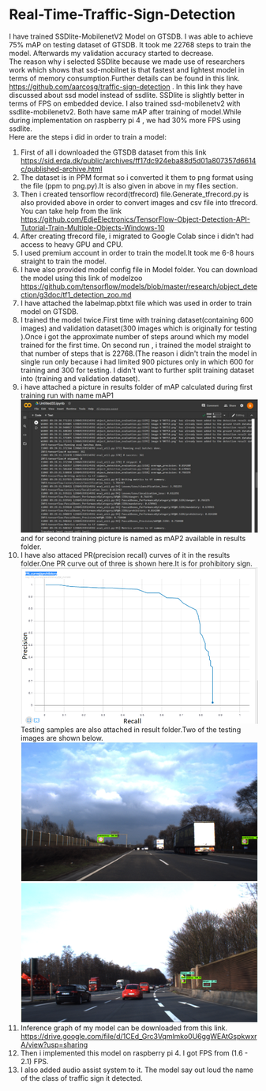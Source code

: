 # Real-Time-Traffic-Sign-Detection
I have trained SSDlite-MobilenetV2 Model on GTSDB. I was able to achieve 75% mAP on testing dataset of GTSDB. It took me 22768 steps to train the model. Afterwards my validation accuracy started to decrease.  
The reason why i selected SSDlite because we made use of researchers work which shows that ssd-mobilnet is that fastest and lightest model in terms of memory consumption.Further details can be found in this link. https://github.com/aarcosg/traffic-sign-detection . In this link they have discussed about ssd model instead of ssdlite. SSDlite is slightly better in terms of FPS on embedded device. I also trained ssd-mobilenetv2 with ssdlite-mobilenetv2. Both have same mAP after training of model.While during implementation on raspberry pi 4 , we had 30% more FPS using ssdlite.  
Here are the steps i did in order to train a model:    
1. First of all i downloaded the GTSDB dataset from this link https://sid.erda.dk/public/archives/ff17dc924eba88d5d01a807357d6614c/published-archive.html  
2. The dataset is in PPM format so i converted it them to png format using the file (ppm to png.py).It is also given in above in my files section.  
3. Then i created tensorflow record(tfrecord) file.Generate_tfrecord.py is also provided above in order to convert images and csv file into tfrecord. You can take help from the link https://github.com/EdjeElectronics/TensorFlow-Object-Detection-API-Tutorial-Train-Multiple-Objects-Windows-10  
4. After creating tfrecord file, i migrated to Google Colab since i didn't had access to heavy GPU and CPU.  
5. I used premium account in order to train the model.It took me 6-8 hours straight to train the model.  
6. I have also provided model config file in Model folder. You can download the model using this link of modelzoo  https://github.com/tensorflow/models/blob/master/research/object_detection/g3doc/tf1_detection_zoo.md  
7. I have attached the labelmap.pbtxt file which was used in order to train model on GTSDB.  
8. I trained the model twice.First time with training dataset(containing 600 images) and validation dataset(300 images which is originally for testing ).Once i got the approximate number of steps around which my model trained for the first time. On second run , i trained the model straight to that number of steps that is 22768.(The reason i didn't train the model in single run only because i had limited 900 pictures only in which 600 for training and 300 for testing. I didn't want to further split training dataset into (training and validation dataset).  
9. i have attached a picture in results folder of mAP calculated during first training run with name mAP1 ![Screenshot](mAP1.png) and for second training picture is named as mAP2 available in results folder.  
10. I have also attaced PR(precision recall) curves of it in the results folder.One PR curve out of three is shown here.It is for prohibitory sign.![Screenshot](PR_prohibitory.png)  
Testing samples are also attached in result folder.Two of the testing images are shown below. ![Screenshot](test_image7.png)  
![Screenshot](test_image4.png)
11. Inference graph of my model can be downloaded from this link. https://drive.google.com/file/d/1CEd_Grc3Vqmlmko0U6ggWEAtGspkwxrA/view?usp=sharing  
12. Then i implemented this model on raspberry pi 4. I got FPS from (1.6 - 2.1) FPS.  
13. I also added audio assist system to it. The model say out loud the name of the class of traffic sign it detected.  
